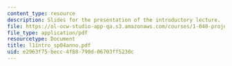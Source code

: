 ```yaml
---
content_type: resource
description: Slides for the presentation of the introductory lecture.
file: https://ol-ocw-studio-app-qa.s3.amazonaws.com/courses/1-040-project-management-spring-2004/e2963f75becc4f88790d06703ff5230c_l1intro_sp04anno.pdf
file_type: application/pdf
resourcetype: Document
title: l1intro_sp04anno.pdf
uid: e2963f75-becc-4f88-790d-06703ff5230c
---
```

